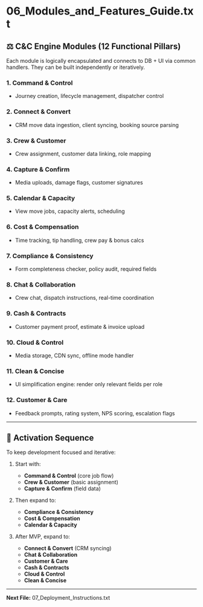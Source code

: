# 06_Modules_and_Features_Guide.txt

## ⚖️ C&C Engine Modules (12 Functional Pillars)

Each module is logically encapsulated and connects to DB + UI via common handlers. They can be built independently or iteratively.

### 1. **Command & Control**
- Journey creation, lifecycle management, dispatcher control

### 2. **Connect & Convert**
- CRM move data ingestion, client syncing, booking source parsing

### 3. **Crew & Customer**
- Crew assignment, customer data linking, role mapping

### 4. **Capture & Confirm**
- Media uploads, damage flags, customer signatures

### 5. **Calendar & Capacity**
- View move jobs, capacity alerts, scheduling

### 6. **Cost & Compensation**
- Time tracking, tip handling, crew pay & bonus calcs

### 7. **Compliance & Consistency**
- Form completeness checker, policy audit, required fields

### 8. **Chat & Collaboration**
- Crew chat, dispatch instructions, real-time coordination

### 9. **Cash & Contracts**
- Customer payment proof, estimate & invoice upload

### 10. **Cloud & Control**
- Media storage, CDN sync, offline mode handler

### 11. **Clean & Concise**
- UI simplification engine: render only relevant fields per role

### 12. **Customer & Care**
- Feedback prompts, rating system, NPS scoring, escalation flags

---

## 🚀 Activation Sequence
To keep development focused and iterative:

1. Start with:
   - **Command & Control** (core job flow)
   - **Crew & Customer** (basic assignment)
   - **Capture & Confirm** (field data)

2. Then expand to:
   - **Compliance & Consistency**
   - **Cost & Compensation**
   - **Calendar & Capacity**

3. After MVP, expand to:
   - **Connect & Convert** (CRM syncing)
   - **Chat & Collaboration**
   - **Customer & Care**
   - **Cash & Contracts**
   - **Cloud & Control**
   - **Clean & Concise**

---

**Next File:** 07_Deployment_Instructions.txt


